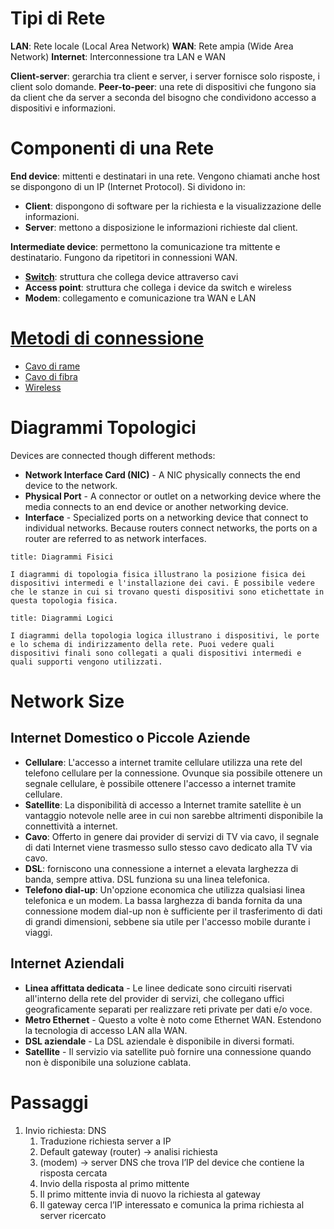 # Tipi di Rete

**LAN**: Rete locale (Local Area Network)
**WAN**: Rete ampia (Wide Area Network)
**Internet**: Interconnessione tra LAN e WAN

**Client-server**: gerarchia tra client e server, i server fornisce solo risposte, i client solo domande.
**Peer-to-peer**: una rete di dispositivi che fungono sia da client che da server a seconda del bisogno che condividono accesso a dispositivi e informazioni.

# Componenti di una Rete

**End device**: mittenti e destinatari in una rete. Vengono chiamati anche host se dispongono di un IP (Internet Protocol). Si dividono in:

- **Client**: dispongono di software per la richiesta e la visualizzazione delle informazioni.
- **Server**: mettono a disposizione le informazioni richieste dal client.

**Intermediate device**: permettono la comunicazione tra mittente e destinatario. Fungono da ripetitori in connessioni WAN.

- **[Switch](2.%20Configurazione%20Switch%20e%20Dispositivo%20Finale.md)**: struttura che collega device attraverso cavi
- **Access point**: struttura che collega i device da switch e wireless
- **Modem**: collegamento e comunicazione tra WAN e LAN

# [Metodi di connessione](4.%20Physical%20Layer.md)

- [Cavo di rame](Copper%20Cabling.md)
- [Cavo di fibra](Fibre%20Cabling.md)
- [Wireless](Wireless%20Media.md)

# Diagrammi Topologici

Devices are connected though different methods:

- **Network Interface Card (NIC)** - A NIC physically connects the end device to the network.
- **Physical Port** - A connector or outlet on a networking device where the media connects to an end device or another networking device.
- **Interface** - Specialized ports on a networking device that connect to individual networks. Because routers connect networks, the ports on a router are referred to as network interfaces.

```ad-abstract
title: Diagrammi Fisici

I diagrammi di topologia fisica illustrano la posizione fisica dei dispositivi intermedi e l'installazione dei cavi. È possibile vedere che le stanze in cui si trovano questi dispositivi sono etichettate in questa topologia fisica.
```

```ad-abstract
title: Diagrammi Logici

I diagrammi della topologia logica illustrano i dispositivi, le porte e lo schema di indirizzamento della rete. Puoi vedere quali dispositivi finali sono collegati a quali dispositivi intermedi e quali supporti vengono utilizzati.
```

# Network Size

## Internet Domestico o Piccole Aziende

- **Cellulare**: L'accesso a internet tramite cellulare utilizza una rete del telefono cellulare per la connessione. Ovunque sia possibile ottenere un segnale cellulare, è possibile ottenere l'accesso a internet tramite cellulare.
- **Satellite**: La disponibilità di accesso a Internet tramite satellite è un vantaggio notevole nelle aree in cui non sarebbe altrimenti disponibile la connettività a internet.
- **Cavo**: Offerto in genere dai provider di servizi di TV via cavo, il segnale di dati Internet viene trasmesso sullo stesso cavo dedicato alla TV via cavo.
- **DSL**: forniscono una connessione a internet a elevata larghezza di banda, sempre attiva. DSL funziona su una linea telefonica.
- **Telefono dial-up**: Un'opzione economica che utilizza qualsiasi linea telefonica e un modem. La bassa larghezza di banda fornita da una connessione modem dial-up non è sufficiente per il trasferimento di dati di grandi dimensioni, sebbene sia utile per l'accesso mobile durante i viaggi.

## Internet Aziendali

- **Linea affittata dedicata** - Le linee dedicate sono circuiti riservati all'interno della rete del provider di servizi, che collegano uffici geograficamente separati per realizzare reti private per dati e/o voce.
- **Metro Ethernet** - Questo a volte è noto come Ethernet WAN. Estendono la tecnologia di accesso LAN alla WAN.
- **DSL aziendale** - La DSL aziendale è disponibile in diversi formati.
- **Satellite** - Il servizio via satellite può fornire una connessione quando non è disponibile una soluzione cablata.

# Passaggi

1. Invio richiesta: DNS
	1. Traduzione richiesta server a IP
	2. Default gateway (router) -> analisi richiesta
	3. (modem) -> server DNS che trova l’IP del device che contiene la risposta cercata
	4. Invio della risposta al primo mittente
	5. Il primo mittente invia di nuovo la richiesta al gateway
	6. Il gateway cerca l’IP interessato e comunica la prima richiesta al server ricercato
